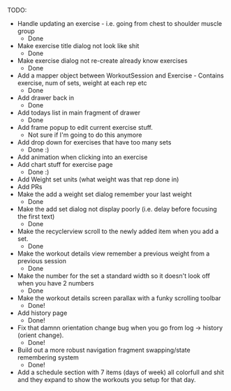 TODO:

- Handle updating an exercise - i.e. going from chest to shoulder muscle group
    - Done
- Make exercise title dialog not look like shit
    - Done
- Make exercise dialog not re-create already know exercises
    - Done
- Add a mapper object between WorkoutSession and Exercise - Contains exercise, num of sets, weight at each rep etc
    - Done
- Add drawer back in
    - Done
- Add todays list in main fragment of drawer
    - Done
- Add frame popup to edit current exercise stuff.
    - Not sure if I'm going to do this anymore
- Add drop down for exercises that have too many sets
    - Done :)
- Add animation when clicking into an exercise
- Add chart stuff for exercise page
    - Done :)
- Add Weight set units (what weight was that rep done in)
- Add PRs
- Make the add a weight set dialog remember your last weight
    - Done
- Make the add set dialog not display poorly (i.e. delay before focusing the first text)
    - Done
- Make the recyclerview scroll to the newly added item when you add a set.
    - Done
- Make the workout details view remember a previous weight from a previous session
    - Done
- Make the number for the set a standard width so it doesn't look off when you have 2 numbers
    - Done
- Make the workout details screen parallax with a funky scrolling toolbar
    - Done!
- Add history page
    - Done!
- Fix that damnn orientation change bug when you go from log -> history (orient change).
    - Done!
- Build out a more robust navigation fragment swapping/state remembering system
    - Done!
- Add a schedule section with 7 items (days of week) all colorfull and shit and they expand to show the workouts you setup for that day.
